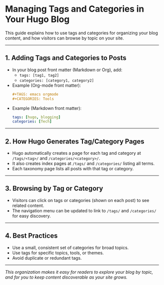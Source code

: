 # Managing Tags and Categories in Your Hugo Blog

This guide explains how to use tags and categories for organizing your blog content, and how visitors can browse by topic on your site.

---

## 1. Adding Tags and Categories to Posts

- In your blog post front matter (Markdown or Org), add:
  - `tags: [tag1, tag2]`
  - `categories: [category1, category2]`
- Example (Org-mode front matter):
  ```org
  #+TAGS: emacs orgmode
  #+CATEGORIES: Tools
  ```
- Example (Markdown front matter):
  ```yaml
  tags: [hugo, blogging]
  categories: [Tech]
  ```

---

## 2. How Hugo Generates Tag/Category Pages

- Hugo automatically creates a page for each tag and category at `/tags/<tag>/` and `/categories/<category>/`.
- It also creates index pages at `/tags/` and `/categories/` listing all terms.
- Each taxonomy page lists all posts with that tag or category.

---

## 3. Browsing by Tag or Category

- Visitors can click on tags or categories (shown on each post) to see related content.
- The navigation menu can be updated to link to `/tags/` and `/categories/` for easy discovery.

---

## 4. Best Practices

- Use a small, consistent set of categories for broad topics.
- Use tags for specific topics, tools, or themes.
- Avoid duplicate or redundant tags.

---

*This organization makes it easy for readers to explore your blog by topic, and for you to keep content discoverable as your site grows.*
